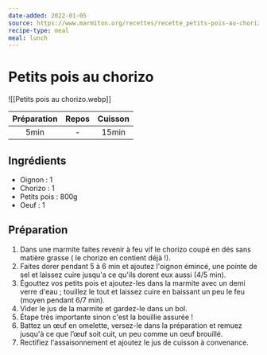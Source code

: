 ```yaml
---
date-added: 2022-01-05
source: https://www.marmiton.org/recettes/recette_petits-pois-au-chorizo_46854.aspx
recipe-type: meal
meal: lunch
---
```


# Petits pois au chorizo

![[Petits pois au chorizo.webp]]

| Préparation | Repos | Cuisson |
|:-----------:|:-----:|:-------:|
|    5min     |   -   |  15min  |

## Ingrédients

- Oignon : 1
- Chorizo : 1
- Petits pois : 800g
- Oeuf : 1

## Préparation

1. Dans une marmite faites revenir à feu vif le chorizo coupé en dés sans matière grasse ( le chorizo en contient déjà !).
2. Faites dorer pendant 5 à 6 min et ajoutez l'oignon émincé, une pointe de sel et laissez cuire jusqu'a ce qu'ils dorent eux aussi (4/5 min).
3. Égouttez vos petits pois et ajoutez-les dans la marmite avec un demi verre d'eau ; touillez le tout et laissez cuire en baissant un peu le feu (moyen pendant 6/7 min).
4. Vider le jus de la marmite et gardez-le dans un bol.
5. Étape très importante sinon c'est la bouillie assurée !
6. Battez un œuf en omelette, versez-le dans la préparation et remuez jusqu'à ce que l’œuf soit cuit, un peu comme un oeuf brouillé.
7. Rectifiez l'assaisonnement et ajoutez le jus de cuisson à convenance.
